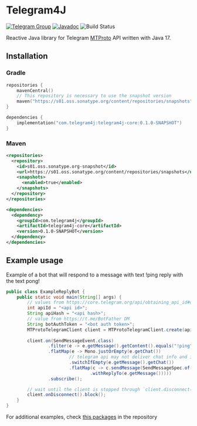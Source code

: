 # Telegram4J

[![Telegram Group](https://img.shields.io/endpoint?color=neon&style=flat-square&label=Telegram%20Channel&url=https%3A%2F%2Ftg.sumanjay.workers.dev%2Fdiscussion_t4j)](https://t.me/discussion_t4j)
[![Javadoc](https://javadoc.io/badge2/com.telegram4j/telegram4j-core/0.1.0/javadoc.svg)](https://javadoc.io/doc/com.telegram4j/telegram4j-core/0.1.0)
![Build Status](https://github.com/Telegram4J/Telegram4J/actions/workflows/build.yml/badge.svg?branch=master)

Reactive Java library for Telegram [MTProto](https://core.telegram.org/mtproto) API written with Java 17.

## Installation

### Gradle

```kotlin
repositories {
    mavenCentral()
    // This repository is necessary to use the snapshot version
    maven("https://s01.oss.sonatype.org/content/repositories/snapshots")
}

dependencies {
    implementation("com.telegram4j:telegram4j-core:0.1.0-SNAPSHOT")
}
```

### Maven

```xml
<repositories>
  <repository>
    <id>s01.oss.sonatype.org-snapshot</id>
    <url>https://s01.oss.sonatype.org/content/repositories/snapshots</url>
    <snapshots>
      <enabled>true</enabled>
    </snapshots>
  </repository>
</repositories>

<dependencies>
  <dependency>
    <groupId>com.telegram4j</groupId>
    <artifactId>telegram4j-core</artifactId>
    <version>0.1.0-SNAPSHOT</version>
  </dependency>
</dependencies>
```

## Example usage
Example of a bot that will respond to a message with text !ping reply with the text pong!

```java
public class ExampleReplyBot {
    public static void main(String[] args) {
        // values from https://core.telegram.org/api/obtaining_api_id#obtaining-api-id
        int apiId = "<api id>";
        String apiHash = "<api hash>";
        // value from https://t.me/BotFather DM
        String botAuthToken = "<bot auth token>";
        MTProtoTelegramClient client = MTProtoTelegramClient.create(apiId, apiHash, botAuthToken).connect().block();
        
        client.on(SendMessageEvent.class)
                .filter(e -> e.getMessage().getContent().equals("!ping"))
                .flatMap(e -> Mono.justOrEmpty(e.getChat())
                        // telegram api may not deliver chat info and in this situation it's necessary to retrieve chat
                        .switchIfEmpty(e.getMessage().getChat())
                        .flatMap(c -> c.sendMessage(SendMessageSpec.of("pong!")
                                .withReplyTo(e.getMessage()))))
                .subscribe();

        // wait until the client is stopped through `client.disconnect()`
        client.onDisconnect().block();
    }
}
```

For additional examples, check [this packages](https://github.com/Telegram4J/Telegram4J/tree/master/core/src/test/java/telegram4j/example) in the repository
